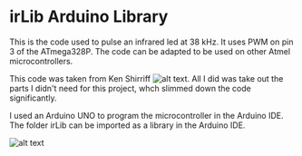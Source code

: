 # irLib Arduino Library

This is the code used to pulse an infrared led at 38 kHz. It uses PWM on pin 3 of
the ATmega328P. The code can be adapted to be used on other Atmel microcontrollers.

This code was taken from Ken Shirriff ![alt text](https://github.com/z3t0/Arduino-IRremote). All I did 
was take out the parts I didn't need for this project, whch slimmed down the code significantly.

I used an Arduino UNO to program the microcontroller in the Arduino IDE. The folder irLib can be imported as
a library in the Arduino IDE.

![alt text](http://i.imgur.com/LNwQnwV.jpg "ATmega328 on breadboard")

